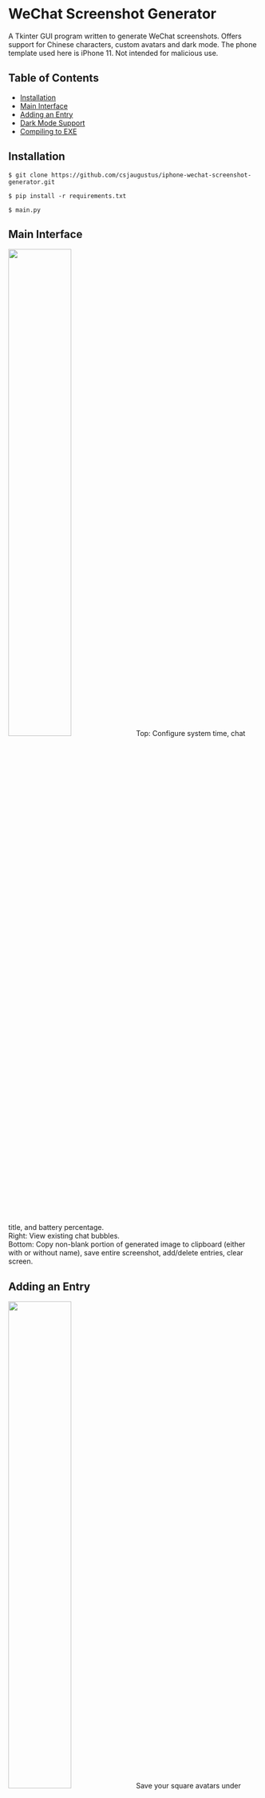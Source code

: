 # WeChat Screenshot Generator
A Tkinter GUI program written to generate WeChat screenshots. Offers support for Chinese characters, custom avatars and dark mode. The phone template used here is iPhone 11. Not intended for malicious use.

## Table of Contents
* [Installation](#installation)
* [Main Interface](#main-interface)
* [Adding an Entry](#adding-an-entry)
* [Dark Mode Support](#dark-mode-support)
* [Compiling to EXE](#compiling-to-exe)

## Installation
```
$ git clone https://github.com/csjaugustus/iphone-wechat-screenshot-generator.git
```
```
$ pip install -r requirements.txt
```
```
$ main.py
```

## Main Interface
<img src="https://user-images.githubusercontent.com/61149391/211152064-0544136d-f559-4a88-8ec9-63d71b2951cd.png" width=50% height=50%>
Top: Configure system time, chat title, and battery percentage.<br/>
Right: View existing chat bubbles.<br/>
Bottom: Copy non-blank portion of generated image to clipboard (either with or without name), save entire screenshot, add/delete entries, clear screen.

## Adding an Entry
<img src="https://user-images.githubusercontent.com/61149391/211152220-6afc3251-5046-4ea6-aabe-7dfd715fabb3.png" width=50% height=50%>
Save your square avatars under files\avatars in either .png or .jpg format. They do not need to be manually resized. <br/>
You do not need to select an avatar or side if you are adding a timestamp.

## Dark Mode Support
<img src="https://user-images.githubusercontent.com/61149391/211193779-bf2fc70c-bf9d-4248-86f3-142b93bbd45b.png" width=50% height=50%>
<img src="https://user-images.githubusercontent.com/61149391/211193794-46f696d6-5296-4a44-bf5e-ed0f26b9bb50.png" width=50% height=50%>

You can toggle between dark & light mode at any time.

## Compiling to EXE
To compile this to EXE using PyInstaller, do the following steps:

1. Navigate to this directory.
2. In the command line, type the following:
```
$ pyinstaller --icon "wechat.ico" main.py
```
3. In the folder generated in `dist`, put in `files`, `theme`, `sun-valley.tcl`.
